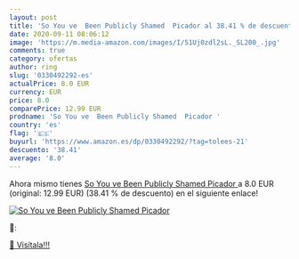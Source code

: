 ```yaml
---
layout: post
title: 'So You ve  Been Publicly Shamed  Picador al 38.41 % de descuento'
date: 2020-09-11 08:06:12
image: 'https://m.media-amazon.com/images/I/51Uj0zdl2sL._SL200_.jpg'
comments: true
category: ofertas
author: ring
slug: '0330492292-es'
actualPrice: 8.0 EUR
currency: EUR
price: 8.0
comparePrice: 12.99 EUR
prodname: 'So You ve  Been Publicly Shamed  Picador '
country: 'es'
flag: '🇪🇸'
buyurl: 'https://www.amazon.es/dp/0330492292/?tag=tolees-21'
descuento: '38.41'
average: '8.0'
---
```


Ahora mismo tienes [So You ve  Been Publicly Shamed  Picador ](https://www.amazon.es/dp/0330492292/?tag=tolees-21) a 8.0 EUR (original: 12.99 EUR) (38.41 %  de descuento) en el siguiente enlace!

[![So You ve  Been Publicly Shamed  Picador](https://m.media-amazon.com/images/I/51Uj0zdl2sL._SL200_.jpg)](https://www.amazon.es/dp/0330492292/?tag=tolees-21)

🔎:


[🛒 Visítala!!!](https://www.amazon.es/dp/0330492292/?tag=tolees-21)
